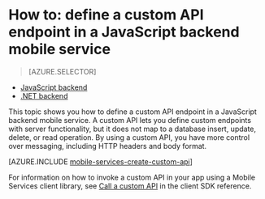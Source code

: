 <properties
    pageTitle="How to define a custom API in a JavaScript backend mobile service | Azure Mobile Services"
    description="Learn how to define a custom API endpoint in a JavaScript backend mobile service."
    services="mobile-services"
    documentationCenter=""
    authors="ggailey777"
    manager="dwrede"
    editor=""/>

<tags
    ms.service="mobile-services"
    ms.workload="mobile"
    ms.tgt_pltfrm="mobile-multiple"
    ms.devlang="javascript"
    ms.topic="article"
    ms.date="12/07/2015"
    ms.author="glenga"/>


# How to: define a custom API endpoint in a JavaScript backend mobile service

> [AZURE.SELECTOR]
- [JavaScript backend](./mobile-services-javascript-backend-define-custom-api.md)
- [.NET backend](./mobile-services-dotnet-backend-define-custom-api.md)

This topic shows you how to define a custom API endpoint in a JavaScript backend mobile service. A custom API lets you define custom endpoints with server functionality, but it does not map to a database insert, update, delete, or read operation. By using a custom API, you have more control over messaging, including HTTP headers and body format.

[AZURE.INCLUDE [mobile-services-create-custom-api](../../includes/mobile-services-create-custom-api.md)]

For information on how to invoke a custom API in your app using a Mobile Services client library, see [Call a custom API](mobile-services-windows-dotnet-how-to-use-client-library.md#custom-api) in the client SDK reference.


<!-- Anchors. -->

<!-- Images. -->

<!-- URLs. -->


